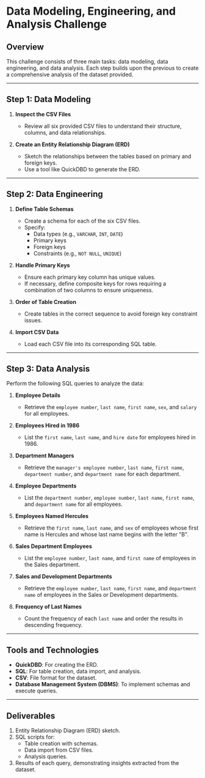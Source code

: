 # Data Modeling, Engineering, and Analysis Challenge

## Overview

This challenge consists of three main tasks: data modeling, data engineering, and data analysis. Each step builds upon the previous to create a comprehensive analysis of the dataset provided.

---

## Step 1: Data Modeling

1. **Inspect the CSV Files**
   - Review all six provided CSV files to understand their structure, columns, and data relationships.

2. **Create an Entity Relationship Diagram (ERD)**
   - Sketch the relationships between the tables based on primary and foreign keys.
   - Use a tool like QuickDBD to generate the ERD.

---

## Step 2: Data Engineering

1. **Define Table Schemas**
   - Create a schema for each of the six CSV files.
   - Specify:
     - Data types (e.g., `VARCHAR`, `INT`, `DATE`)
     - Primary keys
     - Foreign keys
     - Constraints (e.g., `NOT NULL`, `UNIQUE`)

2. **Handle Primary Keys**
   - Ensure each primary key column has unique values.
   - If necessary, define composite keys for rows requiring a combination of two columns to ensure uniqueness.

3. **Order of Table Creation**
   - Create tables in the correct sequence to avoid foreign key constraint issues.

4. **Import CSV Data**
   - Load each CSV file into its corresponding SQL table.

---

## Step 3: Data Analysis

Perform the following SQL queries to analyze the data:

1. **Employee Details**
   - Retrieve the `employee number`, `last name`, `first name`, `sex`, and `salary` for all employees.

2. **Employees Hired in 1986**
   - List the `first name`, `last name`, and `hire date` for employees hired in 1986.

3. **Department Managers**
   - Retrieve the `manager's employee number`, `last name`, `first name`, `department number`, and `department name` for each department.

4. **Employee Departments**
   - List the `department number`, `employee number`, `last name`, `first name`, and `department name` for all employees.

5. **Employees Named Hercules**
   - Retrieve the `first name`, `last name`, and `sex` of employees whose first name is Hercules and whose last name begins with the letter "B".

6. **Sales Department Employees**
   - List the `employee number`, `last name`, and `first name` of employees in the Sales department.

7. **Sales and Development Departments**
   - Retrieve the `employee number`, `last name`, `first name`, and `department name` of employees in the Sales or Development departments.

8. **Frequency of Last Names**
   - Count the frequency of each `last name` and order the results in descending frequency.

---

## Tools and Technologies

- **QuickDBD**: For creating the ERD.
- **SQL**: For table creation, data import, and analysis.
- **CSV**: File format for the dataset.
- **Database Management System (DBMS)**: To implement schemas and execute queries.

---

## Deliverables

1. Entity Relationship Diagram (ERD) sketch.
2. SQL scripts for:
   - Table creation with schemas.
   - Data import from CSV files.
   - Analysis queries.
3. Results of each query, demonstrating insights extracted from the dataset.

